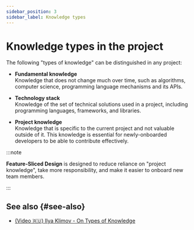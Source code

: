 ```yaml
---
sidebar_position: 3
sidebar_label: Knowledge types
---
```


# Knowledge types in the project

The following "types of knowledge" can be distinguished in any project:

* **Fundamental knowledge**  
  Knowledge that does not change much over time, such as algorithms, computer science, programming language mechanisms and its APIs.

* **Technology stack**  
  Knowledge of the set of technical solutions used in a project, including programming languages, frameworks, and libraries.

* **Project knowledge**  
  Knowledge that is specific to the current project and not valuable outside of it. This knowledge is essential for newly-onboarded developers to be able to contribute effectively.

:::note

**Feature-Sliced Design** is designed to reduce reliance on "project knowledge", take more responsibility, and make it easier to onboard new team members.

:::

## See also {#see-also}

- [(Video 🇷🇺) Ilya Klimov - On Types of Knowledge][ext-klimov]

[ext-klimov]: https://youtu.be/4xyb_tA-uw0?t=249
